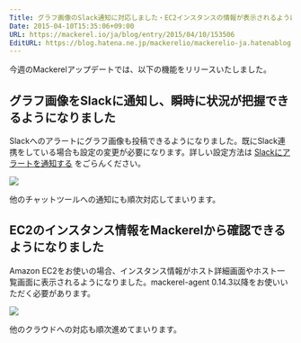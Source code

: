 ```yaml
---
Title: グラフ画像のSlack通知に対応しました・EC2インスタンスの情報が表示されるようになりました
Date: 2015-04-10T15:35:06+09:00
URL: https://mackerel.io/ja/blog/entry/2015/04/10/153506
EditURL: https://blog.hatena.ne.jp/mackerelio/mackerelio-ja.hatenablog.mackerel.io/atom/entry/8454420450091027178
---
```


今週のMackerelアップデートでは、以下の機能をリリースいたしました。

## グラフ画像をSlackに通知し、瞬時に状況が把握できるようになりました

Slackへのアラートにグラフ画像も投稿できるようになりました。既にSlack連携をしている場合も設定の変更が必要になります。詳しい設定方法は [Slackにアラートを通知する](https://mackerel.io/ja/docs/entry/howto/alerts/slack) をごらんください。

![](https://cdn-ak.f.st-hatena.com/images/fotolife/m/mackerelio/20150804/20150804164403.png)

他のチャットツールへの通知にも順次対応してまいります。

## EC2のインスタンス情報をMackerelから確認できるようになりました

Amazon EC2をお使いの場合、インスタンス情報がホスト詳細画面やホスト一覧画面に表示されるようになりました。mackerel-agent 0.14.3以降をお使いいただく必要があります。

![](https://cdn-ak.f.st-hatena.com/images/fotolife/m/mackerelio/20150804/20150804164451.png)

他のクラウドへの対応も順次進めてまいります。

